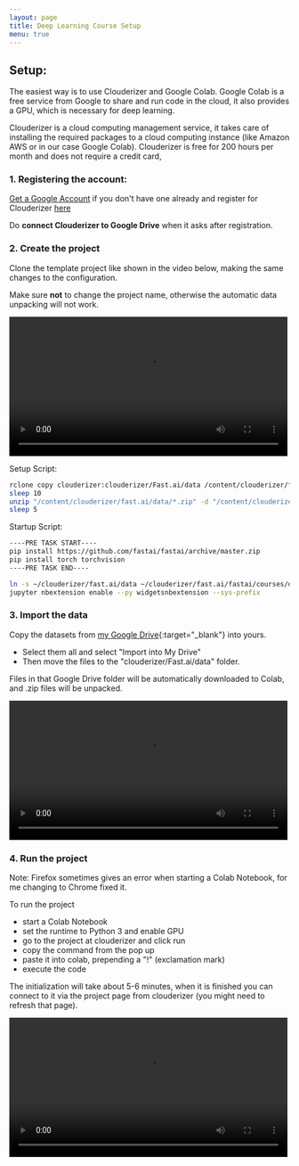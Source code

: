 ```yaml
---
layout: page
title: Deep Learning Course Setup
menu: true
---
```


## Setup:

The easiest way is to use Clouderizer and Google Colab.
Google Colab is a free service from Google to share and run code in the cloud, it also provides a GPU, which is necessary for deep learning.

Clouderizer is a cloud computing management service, it takes care of installing the required packages to a cloud computing instance (like Amazon AWS or in our case Google Colab).
Clouderizer is free for 200 hours per month and does not require a credit card, 

### 1. Registering the account:

[Get a Google Account](https://accounts.google.com/signup/v2/webcreateaccount?hl=en&flowName=GlifWebSignIn&flowEntry=SignUp) if you don't have one already and register for Clouderizer [here](https://console.clouderizer.com/auth/register)

Do **connect Clouderizer to Google Drive** when it asks after registration.

### 2. Create the project

Clone the template project like shown in the video below, making the same changes to the configuration. 

Make sure **not** to change the project name, otherwise the automatic data unpacking will not work.

<div>
 <video width="500" controls>
    <source src="/media/create_project.webm" type="video/webm">
</video>
</div>

Setup Script:

```bash
rclone copy clouderizer:clouderizer/Fast.ai/data /content/clouderizer/fast.ai/data
sleep 10
unzip "/content/clouderizer/fast.ai/data/*.zip" -d "/content/clouderizer/fast.ai/data/" > /dev/null
sleep 5
```


Startup Script: 

```bash 
----PRE TASK START----
pip install https://github.com/fastai/fastai/archive/master.zip
pip install torch torchvision
----PRE TASK END----

ln -s ~/clouderizer/fast.ai/data ~/clouderizer/fast.ai/fastai/courses/dl1/
jupyter nbextension enable --py widgetsnbextension --sys-prefix
```


### 3. Import the data

Copy the datasets from [my Google Drive](https://drive.google.com/open?id=1prPWEvYOS-HtDsrReIpkZLGYoRUOzzSW){:target="_blank"} into yours. 

* Select them all and select "Import into My Drive"
* Then move the files to the "clouderizer/Fast.ai/data" folder. 

Files in that Google Drive folder will be automatically downloaded to Colab, and .zip files will be unpacked.

<div>
 <video width="500" controls>
    <source src="/media/import_data.webm" type="video/webm">
</video>
</div>



### 4. Run the project

Note: Firefox sometimes gives an error when starting a Colab Notebook, for me changing to Chrome fixed it.

To run the project
* start a Colab Notebook
* set the runtime to Python 3 and enable GPU 
* go to the project at clouderizer and click run
* copy the command from the pop up
* paste it into colab, prepending a "!" (exclamation mark)
* execute the code

The initialization will take about 5-6 minutes, when it is finished you can connect to it via the project page from clouderizer (you might need to refresh that page).

<div>
 <video width="500" controls>
    <source src="/media/start.webm" type="video/webm">
</video>
</div>